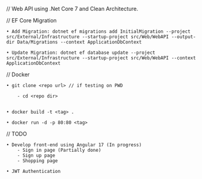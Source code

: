 // Web API using .Net Core 7 and Clean Architecture.


// EF Core Migration

    • Add Migration: dotnet ef migrations add InitialMigration --project src/External/Infrastructure --startup-project src/Web/WebAPI --output-dir Data/Migrations --context ApplicationDbContext

    • Update Migration: dotnet ef database update --project src/External/Infrastructure --startup-project src/Web/WebAPI --context ApplicationDbContext


// Docker

    • git clone <repo url> // if testing on PWD
        
        - cd <repo dir>
        

    • docker build -t <tag> .
    
    • docker run -d -p 80:80 <tag>

// TODO

    • Develop front-end using Angular 17 (In progress)
        - Sign in page (Partially done)
        - Sign up page
        - Shopping page

    • JWT Authentication
